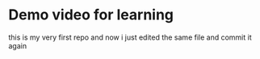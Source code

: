 # Demo video for learning
this is my very first repo
and now i just edited the same file and commit it again
